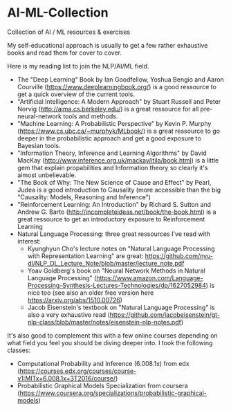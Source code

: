 # AI-ML-Collection
Collection of AI / ML resources &amp; exercises


My self-educational approach is usually to get a few rather exhaustive books and read them for cover to cover.

Here is my reading list to join the NLP/AI/ML field.
- The "Deep Learning" Book by Ian Goodfellow, Yoshua Bengio and Aaron Courville (https://www.deeplearningbook.org/) is a good ressource to get a quick overview of the current tools.
- "Artificial Intelligence: A Modern Approach" by Stuart Russell and Peter Norvig (http://aima.cs.berkeley.edu/) is a great ressource for all pre-neural-network tools and methods.
- "Machine Learning: A Probabilistic Perspective" by Kevin P. Murphy (https://www.cs.ubc.ca/~murphyk/MLbook/) is a great ressource to go deeper in the probabilistic approach and get a good exposure to Bayesian tools.
- "Information Theory, Inference and Learning Algorithms" by David MacKay (http://www.inference.org.uk/mackay/itila/book.html) is a little gem that explain propabilities and Information theory so clearly it's almost unbelievable.
- "The Book of Why: The New Science of Cause and Effect" by Pearl, Judea is a good introduction to Causality (more accessible than the big "Causality: Models, Reasoning and Inference")
- "Reinforcement Learning: An Introduction" by Richard S. Sutton and Andrew G. Barto (http://incompleteideas.net/book/the-book.html) is a great ressource to get an introductory exposure to Reinforcement Learning
- Natural Language Processing: three great ressources I've read with interest:
	- Kyunghyun Cho's lecture notes on "Natural Language Processing with Representation Learning" are great: https://github.com/nyu-dl/NLP_DL_Lecture_Note/blob/master/lecture_note.pdf
	- Yoav Goldberg's book on "Neural Network Methods in Natural Language Processing" (https://www.amazon.com/Language-Processing-Synthesis-Lectures-Technologies/dp/1627052984) is nice too (see also an older free version here https://arxiv.org/abs/1510.00726)
	- Jacob Eisenstein's textbook on "Natural Language Processing" is also a very exhaustive read (https://github.com/jacobeisenstein/gt-nlp-class/blob/master/notes/eisenstein-nlp-notes.pdf)

It's also good to complement this with a few online courses depending on what field you feel you should be diving deeper into.
I took the following classes:
- Computational Probability and Inference (6.008.1x) from edx (https://courses.edx.org/courses/course-v1:MITx+6.008.1x+3T2016/course/)
- Probabilistic Graphical Models Specialization from coursera (https://www.coursera.org/specializations/probabilistic-graphical-models)
